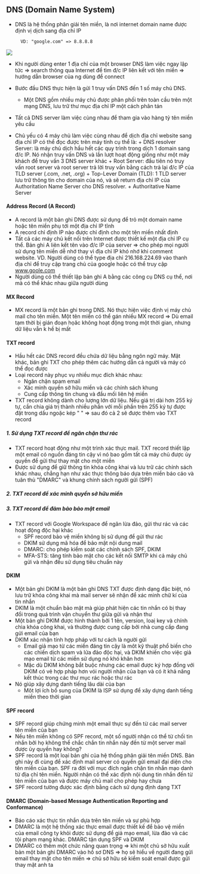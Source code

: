 ## DNS (Domain Name System)

- DNS là hệ thống phân giải tên miền, là nơi internet domain name được định vị dịch sang địa chỉ IP 
    
        VD: "google.com" => 8.8.8.8
        
![](https://i.imgur.com/nL56lfX.png)

- Khi người dùng enter 1 địa chỉ của một browser DNS làm việc ngay lập tức
        => search thông qua Internet để tìm đ/c IP liên kết với tên miền
        => hướng dẫn browser của ng dùng để connect
        
- Bước đầu DNS thực hiện là gửi 1 truy vấn DNS đến 1 số máy chủ DNS.
    - Một DNS gồm nhiều máy chủ được phân phối trên toàn cầu trên một mạng DNS, lưu trữ thư mục địa chỉ IP một cách phân tán
- Tất cả DNS server làm việc cùng nhau để tham gia vào hàng tỷ tên miền yêu cầu
- Chủ yếu có 4 máy chủ làm việc cùng nhau để dịch địa chỉ website sang địa chỉ IP có thể đọc được trên máy tính cụ thể là:
        + DNS resolver Server: là máy chủ dịch hầu hết các quy trình trong dịch 1 domain sang đ/c IP. Nó nhận truy vấn DNS và lần lượt hoạt động giống như một máy khách để truy vấn 3 DNS server khác
        + Root Server: đầu tiên nó truy vấn root server và root server trả lời truy vấn bằng cách trả lại đ/c IP của TLD server (.com, .net, .org)
        + Top-Lever Domain (TLD): 1 TLD server lưu trữ thông tin cho domain của nó, và sẽ return địa chỉ IP của Authoritation Name Server cho DNS resolver.
        + Authoritative Name Server

#### Address Record (A Record)

- A record là một bản ghi DNS được sử dụng để trỏ một domain name hoặc tên miền phụ tới một địa chỉ IP tĩnh
- A record chỉ định IP nào được chỉ định cho một tên miền nhất định 
- Tất cả các máy chủ kết nối trên Internet được thiết kế một địa chỉ IP cụ thể. Bản ghi A liên kết tên vào đ/c IP của server
        => cho phép mọi người sử dụng tên miền dễ nhớ thay vì địa chỉ IP khó nhớ khi comment website. 
               VD. Người dùng có thể type địa chỉ 216.168.224.69 vào thanh địa chỉ để truy cập trang chủ của google hoặc có thể truy cập www.goole.com
- Người dùng có thể thiết lập bản ghi A bằng các công cụ DNS cụ thể, nơi mà có thể khác nhau giữa người dùng

#### MX Record

- MX record là một bản ghi trong DNS. Nó thực hiện việc định vị máy chủ mail cho tên miền. Một tên miền có thể gán nhiều MX record
=> Dù email tạm thời bị gián đoạn họăc không hoạt động trong một thời gian, nhưng dữ liệu vẫn k hề bị mất

#### TXT record

- Hầu hết các DNS record đều chứa dữ liệu bằng ngôn ngữ máy. Mặt khác, bản ghi TXT cho phép thêm các hướng dẫn cả người và máy có thể đọc được
- Loại record này phục vụ nhiều mục đích khác nhau:
     + Ngăn chặn spam email
     + Xác minh quyền sở hữu miền và các chính sách khung
     + Cung cấp thông tin chung và đầu mối liên hệ miền
- TXT record không dành cho lượng lớn dữ liệu. Nếu giá trị dài hơn 255 ký tự, cần chia giá trị thành nhiều phần với mỗi phần trên 255 ký tự được đặt trong dấu ngoặc kép " " => sau đó cả 2 sẽ được thêm vào TXT record

 ##### 1. Sử dụng TXT record để ngăn chặn thư rác

- TXT record hoạt động như một trình xác thực mail. TXT record thiết lập một email có nguồn đáng tin cậy vì nó bao gồm tất cả máy chủ được ủy quyền để gửi thư thay mặt cho một miền
- Được sử dụng để giữ thông tin khóa công khai và lưu trữ các chính sách khác nhau, chẳng hạn như xác thực thông báo dựa trên miền báo cáo và tuân thủ "DMARC" và khung chính sách người gửi (SPF)

##### 2. TXT record để xác minh quyền sở hữu miền
##### 3. TXT record để đảm bảo bảo mật email

- TXT record với Google Workspace để ngăn lừa đảo, gửi thư rác và các hoạt động độc hại khác
     + SPF record bảo vệ miền không bị sử dụng để gửi thư rác
     + DKIM sử dụng mã hóa để bảo mật nội dung mail
     + DMARC: cho phép kiểm soát các chính sách SPF,  DKIM
     + MFA-STS: tăng tính bảo mật cho các kết nối SMTP khi cả máy chủ gửi và nhận đều sử dụng tiêu chuẩn này

#### DKIM

- Một bản ghi DKIM là một bản ghi DNS TXT được định dạng đặc biệt, nó lưu trữ khóa công khai mà mail server sẽ nhận để xác minh chữ kí của tin nhắn
- DKIM là một chuẩn bảo mật mà giúp phát hiện các tin nhắn có bị thay đổi trong quá trình vận chuyển thư giữa gửi và nhận thư
- Một bản ghi DKIM được hình thành bởi 1 tên, version, loaị key và chính chìa khóa công khai, và thường được cung cấp bởi nhà cung cấp đang gửi email của bạn
- DKIM xác nhận tính hợp pháp với tư cách là người gửi 
     + Email giả mạo từ các miền đáng tin cậy là môt kỹ thuật phổ biến cho các chiến dịch spam và lửa đảo độc hại, và DKIM khiến cho việc giả mạo email từ các miền sử dụng nó khó khăn hơn
     + Mặc dù DKIM không bắt buộc nhưng các email được ký hợp đồng với DKIM có vẻ hợp pháp hơn vói người nhận của bạn và có ít khả năng kết thúc trong các thư mục rác hoặc thư rác
- Nó giúp xây dựng danh tiếng lâu dài của bạn 
     + Môt lợi ích bổ sung của DKIM là ISP sử dụng để xây dựng danh tiếng miền theo thời gian

#### SPF record
- SPF record giúp chứng minh một email thực sự đến từ các mail server tên miền của bạn
- Nếu tên miền không có SPF record, một số người nhận có thể từ chối tin nhắn bởi họ không thể chắc chắn tin nhắn này đến từ một server mail được ủy quyền hay không?
- SPF record là một loại bản ghi của hệ thống phân giải tên miền DNS. Bản ghi này đi cùng để xác định mail server có quyền gửi email đại diện cho tên miền của bạn. SPF ra đời với mục đích ngăn chặn tin nhắn mạo danh từ địa chỉ tên miền. Người nhận có thể xác định nội dung tin nhắn đến từ tên miền của bạn và được máy chủ mail cho phép hay chưa
- SPF record tường được xác định bằng cách sử dụng định dạng TXT

#### DMARC (Domain-based Message Authentication Reporting and Conformance)

- Báo cáo xác thực tin nhắn dựa trên tên miền và sự phù hợp
- DMARC là một hệ thống xác thực email được thiết kế để bảo vệ miền của email công ty khỏi được sử dụng để giả mạo email, lừa đảo và các tội phạm mạng khác. DMARC tận dụng SPF và DKIM
- DMARC có thêm một chức năng quan trọng => khi một chủ sở hữu xuất bản một bản ghi DMARC vào hồ sơ DNS => họ sẽ hiểu về người đang gửi email thay mặt cho tên miền => chủ sở hữu sẽ  kiểm soát email được gửi thay mặt anh ta
